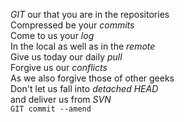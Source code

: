 <p><em>GIT</em> our that you are in the repositories<br /> 
Compressed be your <em>commits</em><br /> 
Come to us your <em>log</em><br /> 
In the local as well as in the <em>remote</em><br /> 
Give us today our daily <em>pull</em> <br /> 
Forgive us our <em>conflicts</em><br /> 
As we also forgive those of other geeks<br /> 
Don't let us fall into <em>detached HEAD</em><br /> 
and deliver us from <em>SVN</em><br /> 
<code>GIT commit --amend</code></p> 